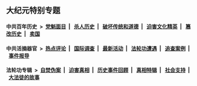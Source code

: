 ## 大纪元特别专题

#### 中共百年历史 &nbsp;>&nbsp; [党魁面目](indexes/nf1176107/README.md?03060430) &nbsp;| &nbsp; [杀人历史](indexes/nf1176106/README.md?03060430) &nbsp;| &nbsp; [破坏传统和道德](indexes/nf1176106/README.md?03060430) &nbsp;| &nbsp; [迫害文化精英](indexes/nf1176111/README.md?03060430) &nbsp;| &nbsp; [篡改历史](indexes/nf1176115/README.md?03060430) &nbsp;| &nbsp; [卖国](indexes/nf1176117/README.md?03060430) 

#### 中共活摘器官 &nbsp;>&nbsp; [热点评论](indexes/nf5879/README.md?03060430) &nbsp;| &nbsp; [国际调查](indexes/nf5947/README.md?03060430) &nbsp;| &nbsp; [最新活动](indexes/nf5883/README.md?03060430) &nbsp;| &nbsp; [法轮功遭遇](indexes/nf5881/README.md?03060430) &nbsp;| &nbsp; [追查案例](indexes/nf5880/README.md?03060430) &nbsp;| &nbsp; [事件报导](indexes/nf5877/README.md?03060430) 

#### 法轮功专辑 &nbsp;>&nbsp; [自焚伪案](indexes/nf5562/README.md?03060430) &nbsp;| &nbsp; [迫害真相](indexes/nf4379/README.md?03060430) &nbsp;| &nbsp; [历史事件回顾](indexes/nf5793/README.md?03060430) &nbsp;| &nbsp; [真相特辑](indexes/nf4389/README.md?03060430) &nbsp;| &nbsp; [社会支持](indexes/nf4386/README.md?03060430) &nbsp;| &nbsp; [大法徒的故事](indexes/nf1147481/README.md?03060430) 
